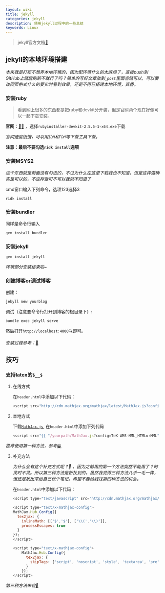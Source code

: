 ```yaml
---
layout: wiki
title: jekyll
categories: jekyll
description: 使用jekyll过程中的一些总结
keywords: Linux
---
```


> jekyll官方文档[:space_invader:](https://www.jekyll.com.cn/docs/)

## jekyll的本地环境搭建

*本来我是打死不想弄本地环境的，因为配环境什么的太麻烦了，直接push到GitHub上然后刷新不就行了吗？简单的写好文章放到`_post`里面当然可以，可以要改网页格式什么的要实时看到效果，还是不得已搭建本地环境，真香。*

### 安装ruby

> 看到网上很多的东西都是把ruby和devkit分开装，但是官网两个现在好像可以一起下载安装。

**官网**：[:raising_hand_woman:](https://rubyinstaller.org/downloads/) ，选择`rubyinstaller-devkit-2.5.5-1-x64.exe`下载

*官网速度很慢，可以用`IDM`和`FDM`等下载工具下载。*

**注意：最后不要勾选`ridk install`选项**

### 安装MSYS2

*这个东西就是前面没有勾选的，不过为什么在这里下载我也不知道，但是这样做确实是可以的，不这样做可不可以我就不知道了*

cmd窗口输入下列命令，选项123选择3

```bash
ridk install
```

### 安装bundler

同样是命令行输入

```bash
gem install bundler
```

### 安装jekyll

```bash
gem install jekyll
```

*环境部分安装结束啦~*

### 创建博客or调试博客

创建：

```bash
jekyll new yourblog
```

调试（注意要命令行打开到博客的根目录下）:

```bash
bundle exec jekyll serve
```

然后打开`http://localhost:4000`[:mag:](http://localhost:4000)即可。

*安装过程参考：*[:tophat:](https://foochane.cn/article/2019051905.html)

## 技巧

### 支持latex的`$__$`

1. 在线方式
   
   在`header.html`中添加以下代码：
   
   ```javascript
   <script src="http://cdn.mathjax.org/mathjax/latest/MathJax.js?config=TeX-AMS-MML_HTMLorMML"></script>
   ```

2. 本地方式
   
   下载[`MathJax.js`](http://cdn.mathjax.org/mathjax/latest/MathJax.js), 在`header.html`中添加下列代码
   
   ```javascript
   <script src="{{ "/yourpath/MathJax.js?config=TeX-AMS-MML_HTMLorMML" | prepend: site.baseurl }}"></script>
   ```

*推荐使用第一种方法，参考*[:grinning:](https://www.jianshu.com/p/bb184f61c9ae)

3. 补充方法
   
   *为什么会有这个补充方式呢？:slightly_smiling_face: ，因为之前用的第一个方法突然不能用了？时灵时不灵。所以第三种方法是新找到的，虽然我觉得三种方法几乎一毛一样，但还是放出来给自己做个笔记。希望不要给我找第四种方法的机会。*
   
   在`header.html`中添加以下代码：
   
   ```javascript
   <script type="text/javascript" src="http://cdn.mathjax.org/mathjax/latest/MathJax.js?config=TeX-AMS-MML_HTMLorMML"></script>
   
   <script type="text/x-mathjax-config">
   MathJax.Hub.Config({
     tex2jax: {
       inlineMath: [['$','$'], ['\\(','\\)']],
       processEscapes: true
     }
   });
   </script>
   
   <script type="text/x-mathjax-config">
       MathJax.Hub.Config({
         tex2jax: {
           skipTags: ['script', 'noscript', 'style', 'textarea', 'pre', 'code']
         }
       });
   </script>
   ```

*第三种方法来自[:tophat:](https://blog.csdn.net/xky1306102chenhong/article/details/88317351)*
